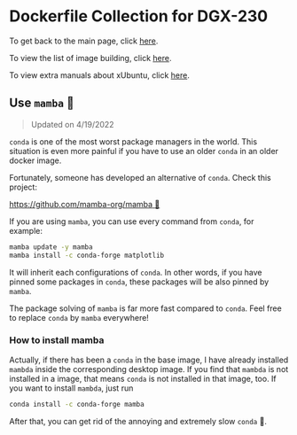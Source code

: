 # Dockerfile Collection for DGX-230

To get back to the main page, click [here](../index).

To view the list of image building, click [here](../dockerlist).

To view extra manuals about xUbuntu, click [here](../manual-xubuntu).

## Use `mamba` :snake:

> Updated on 4/19/2022

`conda` is one of the most worst package managers in the world. This situation is even more painful if you have to use an older `conda` in an older docker image.

Fortunately, someone has developed an alternative of `conda`. Check this project:

[https://github.com/mamba-org/mamba :link:](https://github.com/mamba-org/mamba)

If you are using `mamba`, you can use every command from `conda`, for example:

```bash
mamba update -y mamba
mamba install -c conda-forge matplotlib
```

It will inherit each configurations of `conda`. In other words, if you have pinned some packages in `conda`, these packages will be also pinned by `mamba`.

The package solving of `mamba` is far more fast compared to `conda`. Feel free to replace `conda` by `mamba` everywhere!

### How to install mamba

Actually, if there has been a `conda` in the base image, I have already installed `mambda` inside the corresponding desktop image. If you find that `mambda` is not installed in a image, that means `conda` is not installed in that image, too. If you want to install `mambda`, just run

```bash
conda install -c conda-forge mamba
```

After that, you can get rid of the annoying and extremely slow `conda` :snail:.
